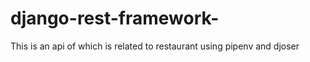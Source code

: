 ﻿# django-rest-framework-
This is an api of which is related to restaurant using pipenv and djoser 
